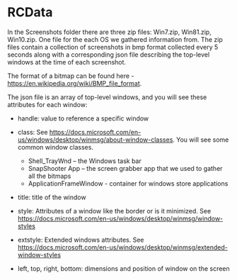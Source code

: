# RCData
In the Screenshots folder there are three zip files: Win7.zip, Win81.zip, Win10.zip.  One file for the each OS we gathered information from. The zip files contain a collection of screenshots in bmp format collected every 5 seconds along with a corresponding json file describing the top-level windows at the time of each screenshot.

The format of a bitmap can be found here - https://en.wikipedia.org/wiki/BMP_file_format.

The json file is an array of top-level windows, and you will see these attributes for each window:

* handle:  value to reference a specific window
* class:  See https://docs.microsoft.com/en-us/windows/desktop/winmsg/about-window-classes.  You will see some common window classes.

  * Shell_TrayWnd – the Windows task bar
  * SnapShooter App – the screen grabber app that we used to gather all the bitmaps
  * ApplicationFrameWindow - container for windows store applications
  
* title:  title of the window
* style:  Attributes of a window like the border or is it minimized.  See https://docs.microsoft.com/en-us/windows/desktop/winmsg/window-styles
* extstyle:  Extended windows attributes.  See https://docs.microsoft.com/en-us/windows/desktop/winmsg/extended-window-styles
* left, top, right, bottom:  dimensions and position of window on the screen

